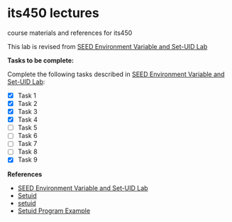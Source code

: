 # its450 lectures

course materials and references for its450

This lab is revised from [SEED Environment Variable and Set-UID Lab](https://seedsecuritylabs.org/Labs_16.04/Software/Environment_Variable_and_SetUID/)

**Tasks to be complete:**

Complete the following tasks described in [SEED Environment Variable and Set-UID Lab](https://seedsecuritylabs.org/Labs_16.04/Software/Environment_Variable_and_SetUID/):

- [x] Task 1
- [x] Task 2
- [x] Task 3
- [x] Task 4
- [ ] Task 5
- [ ] Task 6
- [ ] Task 7
- [ ] Task 8
- [x] Task 9

**References**
* [SEED Environment Variable and Set-UID Lab](https://seedsecuritylabs.org/Labs_16.04/Software/Environment_Variable_and_SetUID/)
* [Setuid](https://en.wikipedia.org/wiki/Setuid)
* [setuid](http://manpages.ubuntu.com/manpages/focal/man1/setuid.1.html)
* [Setuid Program Example](https://www.gnu.org/software/libc/manual/html\_node/Setuid-Program-Example.html)
